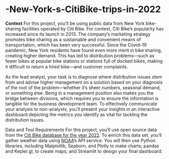 # -New-York-s-CitiBike-trips-in-2022

**Context**
For this project, you’ll be using public data from New York bike-sharing facilities operated by Citi
Bike. For context, Citi Bike’s popularity has increased since its launch in 2013. The company’s
marketing strategy promotes bike sharing as a sustainable and convenient means of
transportation, which has been very successful. Since the Covid–19 pandemic, New York
residents have found even more merit in bike sharing, creating higher demand. This has led to
distribution problems—such as fewer bikes at popular bike stations or stations full of docked
bikes, making it diﬃcult to return a hired bike—and customer complaints.

As the lead analyst, your task is to diagnose where distribution issues stem from and advise
higher management on a solution based on your diagnosis of the root of the problem—whether
it’s sheer numbers, seasonal demand, or something else. Being in a management position also
makes you the bridge between divisions, which requires you to ensure the information is
tangible for the business development team. To effectively communicate your analysis to
non-analysts, you’ll present your insights in an interactive dashboard depicting the metrics you
identify as vital for tackling the distribution issues.

Data and Tool Requirements
For this project, you’ll use open source data from the [Citi Bike database for the year 2022](https://s3.amazonaws.com/tripdata/index.html). To
enrich this data set, you’ll gather weather data using [NOAA](https://www.noaa.gov)’s API service. You will then use
Python libraries, including Matplotlib, Seaborn, and Plotly to make charts; pandas and Kepler.gl,
to create maps; and Streamlit to design your final dashboard.
